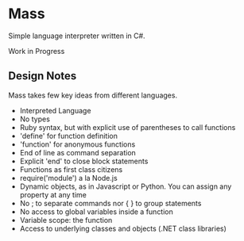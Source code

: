 # Mass

Simple language interpreter written in C#.

Work in Progress

## Design Notes

Mass takes few key ideas from different languages.

- Interpreted Language
- No types
- Ruby syntax, but with explicit use of parentheses to call functions
- 'define' for function definition
- 'function' for anonymous functions
- End of line as command separation
- Explicit 'end' to close block statements
- Functions as first class citizens
- require('module') a la Node.js
- Dynamic objects, as in Javascript or Python. You can assign any property at any time
- No ; to separate commands nor { } to group statements
- No access to global variables inside a function
- Variable scope: the function
- Access to underlying classes and objects (.NET class libraries)
